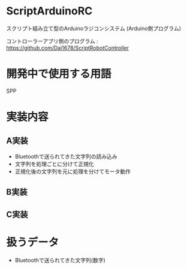 # ScriptArduinoRC
スクリプト組み立て型のArduinoラジコンシステム (Arduino側プログラム)   

コントローラーアプリ側のプログラム : https://github.com/Dai1678/ScriptRobotController   

# 開発中で使用する用語
SPP  

# 実装内容   
## A実装   
- Bluetoothで送られてきた文字列の読み込み     
- 文字列を処理ごとに分けて正規化    
- 正規化後の文字列を元に処理を分けてモータ動作

## B実装

## C実装  

# 扱うデータ  
- Bluetoothで送られてきた文字列(数字)

